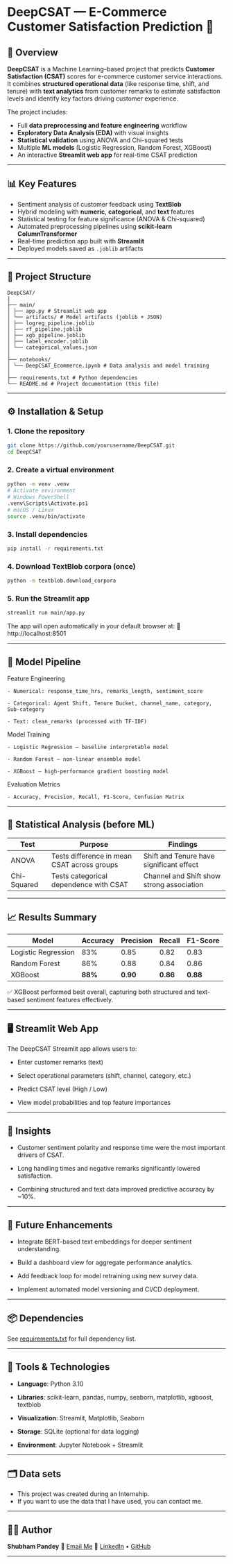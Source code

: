 # DeepCSAT — E-Commerce Customer Satisfaction Prediction 🎯

## 🧠 Overview
**DeepCSAT** is a Machine Learning–based project that predicts **Customer Satisfaction (CSAT)** scores for e-commerce customer service interactions.  
It combines **structured operational data** (like response time, shift, and tenure) with **text analytics** from customer remarks to estimate satisfaction levels and identify key factors driving customer experience.

The project includes:
- Full **data preprocessing and feature engineering** workflow  
- **Exploratory Data Analysis (EDA)** with visual insights  
- **Statistical validation** using ANOVA and Chi-squared tests  
- Multiple **ML models** (Logistic Regression, Random Forest, XGBoost)  
- An interactive **Streamlit web app** for real-time CSAT prediction  

---

## 📊 Key Features
- Sentiment analysis of customer feedback using **TextBlob**
- Hybrid modeling with **numeric**, **categorical**, and **text** features  
- Statistical testing for feature significance (ANOVA & Chi-squared)  
- Automated preprocessing pipelines using **scikit-learn ColumnTransformer**  
- Real-time prediction app built with **Streamlit**
- Deployed models saved as `.joblib` artifacts  

---

## 🧩 Project Structure
```
DeepCSAT/
|
├── main/
│ ├── app.py # Streamlit web app
│ └── artifacts/ # Model artifacts (joblib + JSON)
│ ├── logreg_pipeline.joblib
│ ├── rf_pipeline.joblib
│ ├── xgb_pipeline.joblib
│ ├── label_encoder.joblib
│ └── categorical_values.json
│
├── notebooks/
│ └── DeepCSAT_Ecommerce.ipynb # Data analysis and model training 
│
├── requirements.txt # Python dependencies
└── README.md # Project documentation (this file)
```
---

## ⚙️ Installation & Setup

### 1. Clone the repository
```bash
git clone https://github.com/yourusername/DeepCSAT.git
cd DeepCSAT
```

### 2. Create a virtual environment
```bash
python -m venv .venv
# Activate environment
# Windows PowerShell
.venv\Scripts\Activate.ps1
# macOS / Linux
source .venv/bin/activate
```

### 3. Install dependencies
```bash
pip install -r requirements.txt
```

### 4. Download TextBlob corpora (once)
```bash
python -m textblob.download_corpora
```

### 5. Run the Streamlit app
```bash
streamlit run main/app.py
```
The app will open automatically in your default browser at:
🔗 http://localhost:8501

---

## 🧱 Model Pipeline

Feature Engineering

    - Numerical: response_time_hrs, remarks_length, sentiment_score

    - Categorical: Agent Shift, Tenure Bucket, channel_name, category, Sub-category

    - Text: clean_remarks (processed with TF-IDF)

Model Training

    - Logistic Regression — baseline interpretable model

    - Random Forest — non-linear ensemble model

    - XGBoost — high-performance gradient boosting model

Evaluation Metrics

    - Accuracy, Precision, Recall, F1-Score, Confusion Matrix

---

## 🧮 Statistical Analysis (before ML)
| Test        | Purpose                                     | Findings                                  |
| ----------- | ------------------------------------------- | ----------------------------------------- |
| ANOVA       | Tests difference in mean CSAT across groups | Shift and Tenure have significant effect  |
| Chi-Squared | Tests categorical dependence with CSAT      | Channel and Shift show strong association |


---

## 📈 Results Summary
| Model               | Accuracy | Precision | Recall   | F1-Score |
| ------------------- | -------- | --------- | -------- | -------- |
| Logistic Regression | 83%      | 0.85      | 0.82     | 0.83     |
| Random Forest       | 86%      | 0.88      | 0.84     | 0.86     |
| XGBoost             | **88%**  | **0.90**  | **0.86** | **0.88** |


✅ XGBoost performed best overall, capturing both structured and text-based sentiment features effectively.

---

## 🖥️ Streamlit Web App

The DeepCSAT Streamlit app allows users to:

- Enter customer remarks (text)

- Select operational parameters (shift, channel, category, etc.)

- Predict CSAT level (High / Low)

- View model probabilities and top feature importances

---

## 🧠 Insights

- Customer sentiment polarity and response time were the most important drivers of CSAT.

- Long handling times and negative remarks significantly lowered satisfaction.

- Combining structured and text data improved predictive accuracy by ~10%.

---

## 🚀 Future Enhancements

- Integrate BERT-based text embeddings for deeper sentiment understanding.

- Build a dashboard view for aggregate performance analytics.

- Add feedback loop for model retraining using new survey data.

- Implement automated model versioning and CI/CD deployment.

---

## 📦 Dependencies

See [requirements.txt](requirements.txt) for full dependency list.

---

## 🧰 Tools & Technologies

- **Language**: Python 3.10

- **Libraries**: scikit-learn, pandas, numpy, seaborn, matplotlib, xgboost, textblob

- **Visualization**: Streamlit, Matplotlib, Seaborn

- **Storage**: SQLite (optional for data logging)

- **Environment**: Jupyter Notebook + Streamlit

---

## 🗂️ Data sets
* This project was created during an Internship.
* If you want to use the data that I have used, you can contact me.

---

## 🙋‍♂️ Author

**Shubham Pandey**
📧 [Email Me](mailto:shubhamppandey1084@gmail.com)
🔗 [LinkedIn](https://www.linkedin.com/in/shubham-pandey-6a65a524a/) • [GitHub](https://github.com/Shubhampandey1git)

---